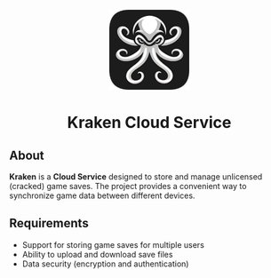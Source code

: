 <p align="center">
  <img src="src/main/resources/images/icons/icon.png" alt="Logo" width="144">
</p>

<h1 align="center">Kraken Cloud Service</h1>

## About
**Kraken** is a **Cloud Service** designed to store and manage unlicensed (cracked) game saves. The project provides a convenient way to synchronize game data between different devices.

## Requirements
* Support for storing game saves for multiple users
* Ability to upload and download save files
* Data security (encryption and authentication)
